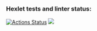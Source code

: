 ### Hexlet tests and linter status:
[![Actions Status](https://github.com/IvanSH-Jr/frontend-project-44/workflows/hexlet-check/badge.svg)](https://github.com/IvanSH-Jr/frontend-project-44/actions)
<a href="https://codeclimate.com/github/IvanSH-Jr/frontend-project-44/maintainability"><img src="https://api.codeclimate.com/v1/badges/6e661ffb01364973a84d/maintainability" /></a>
